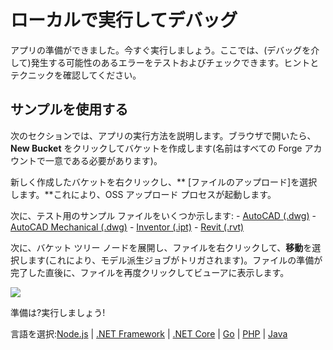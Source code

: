 # ローカルで実行してデバッグ

アプリの準備ができました。今すぐ実行しましょう。ここでは、(デバッグを介して)発生する可能性のあるエラーをテストおよびチェックできます。ヒントとテクニックを確認してください。

## サンプルを使用する

次のセクションでは、アプリの実行方法を説明します。ブラウザで開いたら、**New Bucket** をクリックしてバケットを作成します(名前はすべての Forge アカウントで一意である必要があります)。

新しく作成したバケットを右クリックし、** \[ファイルのアップロード]を選択します。**これにより、OSS アップロード プロセスが起動します。

次に、テスト用のサンプル ファイルをいくつか示します: - [AutoCAD (.dwg)](https://knowledge.autodesk.com/support/autocad/downloads/caas/downloads/content/autocad-sample-files.html) - [AutoCAD Mechanical (.dwg)](https://knowledge.autodesk.com/support/autocad-mechanical/downloads/caas/downloads/content/autocad-mechanical-2019-sample-files.html) - [Inventor (.ipt)](https://knowledge.autodesk.com/support/inventor/troubleshooting/caas/downloads/content/inventor-sample-files.html) - [Revit (.rvt)](https://knowledge.autodesk.com/support/revit-products/getting-started/caas/CloudHelp/cloudhelp/2019/ENU/Revit-GetStarted/files/GUID-61EF2F22-3A1F-4317-B925-1E85F138BE88-htm.html)


 次に、バケット ツリー ノードを展開し、ファイルを右クリックして、**移動**を選択します(これにより、モデル派生ジョブがトリガされます)。ファイルの準備が完了した直後に、ファイルを再度クリックしてビューアに表示します。

![](_media/tutorials/run_sample_viewmodels.gif)

準備は?実行しましょう!

言語を選択:[Node.js](/ja_jp/environment/rundebug/nodejs) | [.NET Framework](/ja_jp/environment/rundebug/net) | [.NET Core](/ja_jp/environment/rundebug/netcore) | [Go](/ja_jp/environment/rundebug/go) | [PHP](/ja_jp/environment/rundebug/php) | [Java](/ja_jp/environment/rundebug/java)